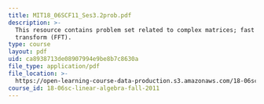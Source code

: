 ```yaml
---
title: MIT18_06SCF11_Ses3.2prob.pdf
description: >-
  This resource contains problem set related to complex matrices; fast fourier
  transform (FFT).
type: course
layout: pdf
uid: ca8938713de08907994e9be8b7c8630a
file_type: application/pdf
file_location: >-
  https://open-learning-course-data-production.s3.amazonaws.com/18-06sc-linear-algebra-fall-2011/ca8938713de08907994e9be8b7c8630a_MIT18_06SCF11_Ses3.2prob.pdf
course_id: 18-06sc-linear-algebra-fall-2011
---
```


